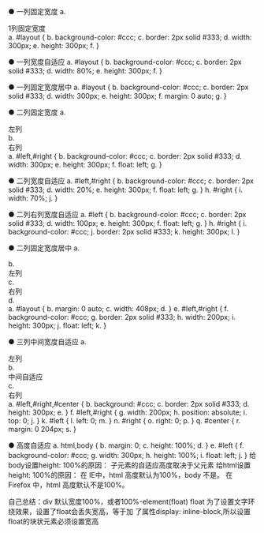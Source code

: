   ● 一列固定宽度
      a. <div id="layout">1列固定宽度</div>
      a. #layout {
      b. 	background-color: #ccc;
      c. 	border: 2px solid #333;
      d. 	width: 300px;
      e. 	height: 300px;
      f. }

  ● 一列宽度自适应
      a. #layout {
      b. 	background-color: #ccc;
      c. 	border: 2px solid #333;
      d. 	width: 80%;
      e. 	height: 300px;
      f. }

  ● 一列固定宽度居中
      a. #layout {
      b. 	background-color: #ccc;
      c. 	border: 2px solid #333;
      d. 	width: 300px;
      e. 	height: 300px;
      f. 	margin: 0 auto;
      g. }

  ● 二列固定宽度
      a. <div id="left">左列</div>
      b. <div id="right">右列</div>
      a. #left,#right {
      b. 	background-color: #ccc;
      c. 	border: 2px solid #333;
      d. 	width: 300px;
      e. 	height: 300px;
      f. 	float: left;
      g. }

  ● 二列宽度自适应
      a. #left,#right {
      b. 	background-color: #ccc;
      c. 	border: 2px solid #333;
      d. 	width: 20%;
      e. 	height: 300px;
      f. 	float: left;
      g. }
      h. #right {
      i. 	width: 70%;
      j. }

  ● 二列右列宽度自适应
      a. #left {
      b. 	background-color: #ccc;
      c. 	border: 2px solid #333;
      d. 	width: 100px;
      e. 	height: 300px;
      f. 	float: left;
      g. }
      h. #right {
      i. 	background-color: #ccc;
      j. 	border: 2px solid #333;
      k. 	height: 300px;
      l. }

  ● 二列固定宽度居中
      a. <div id="layout">
      b.     <div id="left">左列</div>
      c.     <div id="right">右列</div>
      d. </div>
      a. #layout {
      b. 	margin: 0 auto;
      c. 	width: 408px;
      d. }
      e. #left,#right {
      f. 	background-color: #ccc;
      g. 	border: 2px solid #333;
      h. 	width: 200px;
      i. 	height: 300px;
      j. 	float: left;
      k. }

  ● 三列中间宽度自适应
      a. <div id="left">左列</div>
      b. <div id="center">中间自适应</div>
      c. <div id="right">右列</div>
      a. #left,#right,#center {
      b. 	background: #ccc;
      c. 	border: 2px solid #333;
      d.     height: 300px;
      e. }
      f. #left,#right {
      g. 	width: 200px;
      h. 	position: absolute;
      i. 	top: 0;
      j. }
      k. #left {
      l. 	left: 0;
      m. }
      n. #right {
      o. 	right: 0;
      p. }
      q. #center {
      r. 	margin: 0 204px;
      s. }

  ● 高度自适应
      a. html,body {
      b.     margin: 0;
      c.     height: 100%;
      d. }
      e. #left {
      f.     background-color: #ccc;
      g.     width: 300px;
      h.     height: 100%;
      i.     float: left;
      j. }
给body设置height: 100%的原因：
        子元素的自适应高度取决于父元素
给html设置height: 100%的原因：
在 IE中，html 高度默认为100%，body 不是。
在 Firefox 中，html 高度默认不是100%。


自己总结：div 默认宽度100%，或者100%-element(float)
           float 为了设置文字环绕效果，设置了float会丢失宽高，等于加            了属性display: inline-block,所以设置float的块状元素必须设置宽高
